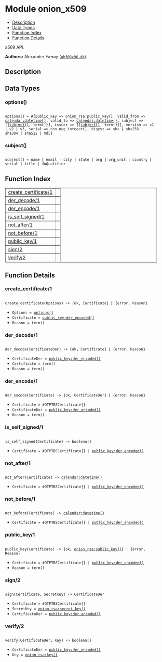 

# Module onion_x509 #
* [Description](#description)
* [Data Types](#types)
* [Function Index](#index)
* [Function Details](#functions)

x509 API.

__Authors:__ Alexander Færøy ([`ahf@0x90.dk`](mailto:ahf@0x90.dk)).

<a name="description"></a>

## Description ##

<a name="types"></a>

## Data Types ##




### <a name="type-options">options()</a> ###


<pre><code>
options() = #{public_key =&gt; <a href="onion_rsa.md#type-public_key">onion_rsa:public_key()</a>, valid_from =&gt; <a href="calendar.md#type-datetime">calendar:datetime()</a>, valid_to =&gt; <a href="calendar.md#type-datetime">calendar:datetime()</a>, subject =&gt; [{<a href="#type-subject">subject()</a>, term()}], issuer =&gt; [{<a href="#type-subject">subject()</a>, term()}], version =&gt; v1 | v2 | v3, serial =&gt; non_neg_integer(), digest =&gt; sha | sha256 | sha384 | sha512 | md5}
</code></pre>




### <a name="type-subject">subject()</a> ###


<pre><code>
subject() = name | email | city | state | org | org_unit | country | serial | title | dnQualifier
</code></pre>

<a name="index"></a>

## Function Index ##


<table width="100%" border="1" cellspacing="0" cellpadding="2" summary="function index"><tr><td valign="top"><a href="#create_certificate-1">create_certificate/1</a></td><td></td></tr><tr><td valign="top"><a href="#der_decode-1">der_decode/1</a></td><td></td></tr><tr><td valign="top"><a href="#der_encode-1">der_encode/1</a></td><td></td></tr><tr><td valign="top"><a href="#is_self_signed-1">is_self_signed/1</a></td><td></td></tr><tr><td valign="top"><a href="#not_after-1">not_after/1</a></td><td></td></tr><tr><td valign="top"><a href="#not_before-1">not_before/1</a></td><td></td></tr><tr><td valign="top"><a href="#public_key-1">public_key/1</a></td><td></td></tr><tr><td valign="top"><a href="#sign-2">sign/2</a></td><td></td></tr><tr><td valign="top"><a href="#verify-2">verify/2</a></td><td></td></tr></table>


<a name="functions"></a>

## Function Details ##

<a name="create_certificate-1"></a>

### create_certificate/1 ###

<pre><code>
create_certificate(Options) -&gt; {ok, Certificate} | {error, Reason}
</code></pre>

<ul class="definitions"><li><code>Options = <a href="#type-options">options()</a></code></li><li><code>Certificate = <a href="public_key.md#type-der_encoded">public_key:der_encoded()</a></code></li><li><code>Reason = term()</code></li></ul>

<a name="der_decode-1"></a>

### der_decode/1 ###

<pre><code>
der_decode(CertificateDer) -&gt; {ok, Certificate} | {error, Reason}
</code></pre>

<ul class="definitions"><li><code>CertificateDer = <a href="public_key.md#type-der_encoded">public_key:der_encoded()</a></code></li><li><code>Certificate = term()</code></li><li><code>Reason = term()</code></li></ul>

<a name="der_encode-1"></a>

### der_encode/1 ###

<pre><code>
der_encode(Certificate) -&gt; {ok, CertificateDer} | {error, Reason}
</code></pre>

<ul class="definitions"><li><code>Certificate = #OTPTBSCertificate{}</code></li><li><code>CertificateDer = <a href="public_key.md#type-der_encoded">public_key:der_encoded()</a></code></li><li><code>Reason = term()</code></li></ul>

<a name="is_self_signed-1"></a>

### is_self_signed/1 ###

<pre><code>
is_self_signed(Certificate) -&gt; boolean()
</code></pre>

<ul class="definitions"><li><code>Certificate = #OTPTBSCertificate{} | <a href="public_key.md#type-der_encoded">public_key:der_encoded()</a></code></li></ul>

<a name="not_after-1"></a>

### not_after/1 ###

<pre><code>
not_after(Certificate) -&gt; <a href="calendar.md#type-datetime">calendar:datetime()</a>
</code></pre>

<ul class="definitions"><li><code>Certificate = #OTPTBSCertificate{} | <a href="public_key.md#type-der_encoded">public_key:der_encoded()</a></code></li></ul>

<a name="not_before-1"></a>

### not_before/1 ###

<pre><code>
not_before(Certificate) -&gt; <a href="calendar.md#type-datetime">calendar:datetime()</a>
</code></pre>

<ul class="definitions"><li><code>Certificate = #OTPTBSCertificate{} | <a href="public_key.md#type-der_encoded">public_key:der_encoded()</a></code></li></ul>

<a name="public_key-1"></a>

### public_key/1 ###

<pre><code>
public_key(Certificate) -&gt; {ok, <a href="onion_rsa.md#type-public_key">onion_rsa:public_key()</a>} | {error, Reason}
</code></pre>

<ul class="definitions"><li><code>Certificate = #OTPTBSCertificate{} | <a href="public_key.md#type-der_encoded">public_key:der_encoded()</a></code></li><li><code>Reason = term()</code></li></ul>

<a name="sign-2"></a>

### sign/2 ###

<pre><code>
sign(Certificate, SecretKey) -&gt; CertificateDer
</code></pre>

<ul class="definitions"><li><code>Certificate = #OTPTBSCertificate{}</code></li><li><code>SecretKey = <a href="onion_rsa.md#type-secret_key">onion_rsa:secret_key()</a></code></li><li><code>CertificateDer = <a href="public_key.md#type-der_encoded">public_key:der_encoded()</a></code></li></ul>

<a name="verify-2"></a>

### verify/2 ###

<pre><code>
verify(CertificateDer, Key) -&gt; boolean()
</code></pre>

<ul class="definitions"><li><code>CertificateDer = <a href="public_key.md#type-der_encoded">public_key:der_encoded()</a></code></li><li><code>Key = <a href="onion_rsa.md#type-key">onion_rsa:key()</a></code></li></ul>

